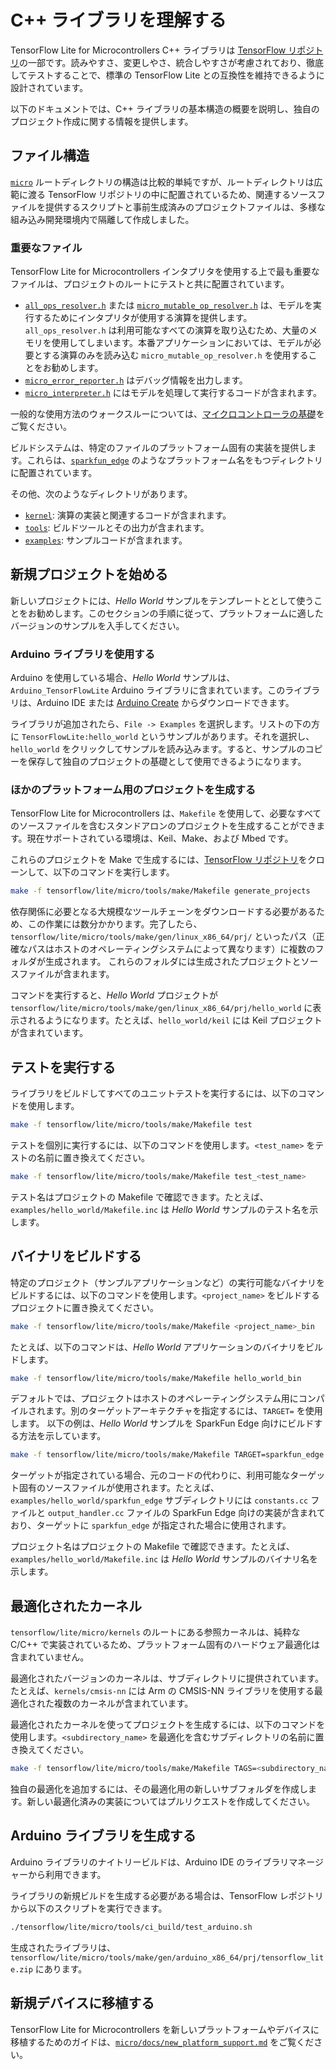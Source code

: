 # C++ ライブラリを理解する

 TensorFlow Lite for Microcontrollers C++ ライブラリは [TensorFlow リポジトリ](https://github.com/tensorflow/tflite-micro/blob/main/tensorflow/lite/micro)の一部です。読みやすさ、変更しやさ、統合しやすさが考慮されており、徹底してテストすることで、標準の TensorFlow Lite との互換性を維持できるように設計されています。

以下のドキュメントでは、C++ ライブラリの基本構造の概要を説明し、独自のプロジェクト作成に関する情報を提供します。

## ファイル構造

[`micro`](https://github.com/tensorflow/tflite-micro/blob/main/tensorflow/lite/micro) ルートディレクトリの構造は比較的単純ですが、ルートディレクトリは広範に渡る TensorFlow リポジトリの中に配置されているため、関連するソースファイルを提供するスクリプトと事前生成済みのプロジェクトファイルは、多様な組み込み開発環境内で隔離して作成しました。

### 重要なファイル

TensorFlow Lite for Microcontrollers インタプリタを使用する上で最も重要なファイルは、プロジェクトのルートにテストと共に配置されています。

- [`all_ops_resolver.h`](https://github.com/tensorflow/tflite-micro/blob/main/tensorflow/lite/micro/all_ops_resolver.h) または [`micro_mutable_op_resolver.h`](https://github.com/tensorflow/tflite-micro/blob/main/tensorflow/lite/micro/micro_mutable_op_resolver.h) は、モデルを実行するためにインタプリタが使用する演算を提供します。`all_ops_resolver.h` は利用可能なすべての演算を取り込むため、大量のメモリを使用してしまいます。本番アプリケーションにおいては、モデルが必要とする演算のみを読み込む `micro_mutable_op_resolver.h` を使用することをお勧めします。
- [`micro_error_reporter.h`](https://github.com/tensorflow/tflite-micro/blob/main/tensorflow/lite/micro/micro_error_reporter.h) はデバッグ情報を出力します。
- [`micro_interpreter.h`](https://github.com/tensorflow/tflite-micro/blob/main/tensorflow/lite/micro/micro_interpreter.h) にはモデルを処理して実行するコードが含まれます。

一般的な使用方法のウォークスルーについては、[マイクロコントローラの基礎](get_started_low_level.md)をご覧ください。

ビルドシステムは、特定のファイルのプラットフォーム固有の実装を提供します。これらは、[`sparkfun_edge`](https://github.com/tensorflow/tflite-micro/blob/main/tensorflow/lite/micro/sparkfun_edge) のようなプラットフォーム名をもつディレクトリに配置されています。

その他、次のようなディレクトリがあります。

- [`kernel`](https://github.com/tensorflow/tflite-micro/blob/main/tensorflow/lite/micro/kernels): 演算の実装と関連するコードが含まれます。
- [`tools`](https://github.com/tensorflow/tflite-micro/blob/main/tensorflow/lite/micro/tools): ビルドツールとその出力が含まれます。
- [`examples`](https://github.com/tensorflow/tflite-micro/blob/main/tensorflow/lite/micro/examples): サンプルコードが含まれます。

## 新規プロジェクトを始める

新しいプロジェクトには、*Hello World* サンプルをテンプレートととして使うことをお勧めします。このセクションの手順に従って、プラットフォームに適したバージョンのサンプルを入手してください。

### Arduino ライブラリを使用する

Arduino を使用している場合、*Hello World* サンプルは、`Arduino_TensorFlowLite` Arduino ライブラリに含まれています。このライブラリは、Arduino IDE または [Arduino Create](https://create.arduino.cc/) からダウンロードできます。

ライブラリが追加されたら、`File -> Examples` を選択します。リストの下の方に `TensorFlowLite:hello_world` というサンプルがあります。それを選択し、`hello_world` をクリックしてサンプルを読み込みます。すると、サンプルのコピーを保存して独自のプロジェクトの基礎として使用できるようになります。

### ほかのプラットフォーム用のプロジェクトを生成する

TensorFlow Lite for Microcontrollers は、`Makefile` を使用して、必要なすべてのソースファイルを含むスタンドアロンのプロジェクトを生成することができます。現在サポートされている環境は、Keil、Make、および Mbed です。

これらのプロジェクトを Make で生成するには、[TensorFlow リポジトリ](http://github.com/tensorflow/tensorflow)をクローンして、以下のコマンドを実行します。

```bash
make -f tensorflow/lite/micro/tools/make/Makefile generate_projects
```

依存関係に必要となる大規模なツールチェーンをダウンロードする必要があるため、この作業には数分かかります。完了したら、`tensorflow/lite/micro/tools/make/gen/linux_x86_64/prj/` といったパス（正確なパスはホストのオペレーティングシステムによって異なります）に複数のフォルダが生成されます。 これらのフォルダには生成されたプロジェクトとソースファイルが含まれます。

コマンドを実行すると、*Hello World* プロジェクトが `tensorflow/lite/micro/tools/make/gen/linux_x86_64/prj/hello_world` に表示されるようになります。たとえば、`hello_world/keil` には Keil プロジェクトが含まれています。

## テストを実行する

ライブラリをビルドしてすべてのユニットテストを実行するには、以下のコマンドを使用します。

```bash
make -f tensorflow/lite/micro/tools/make/Makefile test
```

テストを個別に実行するには、以下のコマンドを使用します。`<test_name>` をテストの名前に置き換えてください。

```bash
make -f tensorflow/lite/micro/tools/make/Makefile test_<test_name>
```

テスト名はプロジェクトの Makefile で確認できます。たとえば、`examples/hello_world/Makefile.inc` は *Hello World* サンプルのテスト名を示します。

## バイナリをビルドする

特定のプロジェクト（サンプルアプリケーションなど）の実行可能なバイナリをビルドするには、以下のコマンドを使用します。`<project_name>` をビルドするプロジェクトに置き換えてください。

```bash
make -f tensorflow/lite/micro/tools/make/Makefile <project_name>_bin
```

たとえば、以下のコマンドは、*Hello World* アプリケーションのバイナリをビルドします。

```bash
make -f tensorflow/lite/micro/tools/make/Makefile hello_world_bin
```

デフォルトでは、プロジェクトはホストのオペレーティングシステム用にコンパイルされます。別のターゲットアーキテクチャを指定するには、`TARGET=` を使用します。 以下の例は、*Hello World* サンプルを SparkFun Edge 向けにビルドする方法を示しています。

```bash
make -f tensorflow/lite/micro/tools/make/Makefile TARGET=sparkfun_edge hello_world_bin
```

ターゲットが指定されている場合、元のコードの代わりに、利用可能なターゲット固有のソースファイルが使用されます。たとえば、`examples/hello_world/sparkfun_edge` サブディレクトリには `constants.cc` ファイルと `output_handler.cc` ファイルの SparkFun Edge 向けの実装が含まれており、ターゲットに `sparkfun_edge` が指定された場合に使用されます。

プロジェクト名はプロジェクトの Makefile で確認できます。たとえば、`examples/hello_world/Makefile.inc` は *Hello World* サンプルのバイナリ名を示します。

## 最適化されたカーネル

`tensorflow/lite/micro/kernels` のルートにある参照カーネルは、純粋な C/C++ で実装されているため、プラットフォーム固有のハードウェア最適化は含まれていません。

最適化されたバージョンのカーネルは、サブディレクトリに提供されています。たとえば、`kernels/cmsis-nn` には Arm の CMSIS-NN ライブラリを使用する最適化された複数のカーネルが含まれています。

最適化されたカーネルを使ってプロジェクトを生成するには、以下のコマンドを使用します。`<subdirectory_name>` を最適化を含むサブディレクトリの名前に置き換えてください。

```bash
make -f tensorflow/lite/micro/tools/make/Makefile TAGS=<subdirectory_name> generate_projects
```

独自の最適化を追加するには、その最適化用の新しいサブフォルダを作成します。新しい最適化済みの実装についてはプルリクエストを作成してください。

## Arduino ライブラリを生成する

Arduino ライブラリのナイトリービルドは、Arduino IDE のライブラリマネージャーから利用できます。

ライブラリの新規ビルドを生成する必要がある場合は、TensorFlow レポジトリから以下のスクリプトを実行できます。

```bash
./tensorflow/lite/micro/tools/ci_build/test_arduino.sh
```

生成されたライブラリは、 `tensorflow/lite/micro/tools/make/gen/arduino_x86_64/prj/tensorflow_lite.zip` にあります。

## 新規デバイスに移植する

TensorFlow Lite for Microcontrollers を新しいプラットフォームやデバイスに移植するためのガイドは、[`micro/docs/new_platform_support.md`](https://github.com/tensorflow/tflite-micro/blob/main/tensorflow/lite/micro/docs/new_platform_support.md) をご覧ください。
